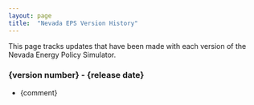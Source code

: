 ```yaml
---
layout: page
title:	"Nevada EPS Version History"
---
```

This page tracks updates that have been made with each version of the Nevada Energy Policy Simulator.

### **{version number} - {release date}**

* {comment}
